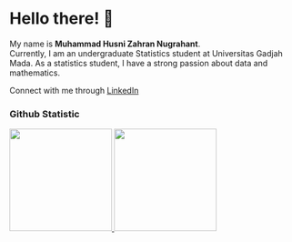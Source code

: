 # Hello there! 👋 
 
My name is **Muhammad Husni Zahran Nugrahant**. <br>
Currently, I am an undergraduate Statistics student at Universitas Gadjah Mada. As a statistics student, I have a strong passion about data and mathematics.

Connect with me through [LinkedIn](https://www.linkedin.com/in/muhammad-husni-zahran-nugrahanto/)
 
### Github Statistic
<p align="left">
<a href="https://github.com/MHzNug">
  <img height="180em" src="https://github-readme-stats-eight-theta.vercel.app/api?username=MHzNug&show_icons=true&theme=algolia&include_all_commits=true&count_private=true"/>
  <img height="180em" src="https://github-readme-stats-eight-theta.vercel.app/api/top-langs/?username=MHzNug&layout=compact&layout=compact&theme=algolia"/>
</a>
</p>


<!--
**kurniawanchandraw/kurniawanchandraw** is a ✨ _special_ ✨ repository because its `README.md` (this file) appears on your GitHub profile.

Here are some ideas to get you started:

- 🔭 I’m currently working on ...
- 🌱 I’m currently learning ...
- 👯 I’m looking to collaborate on ...
- 🤔 I’m looking for help with ...
- 💬 Ask me about ...
- 📫 How to reach me: ...
- 😄 Pronouns: ...
- ⚡ Fun fact: ...
-->
